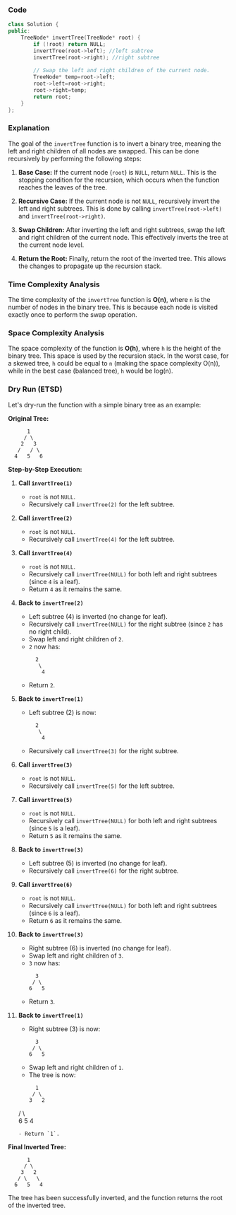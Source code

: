 ### Code
```cpp
class Solution {
public:
    TreeNode* invertTree(TreeNode* root) {
        if (!root) return NULL;
        invertTree(root->left); //left subtree
        invertTree(root->right); //right subtree
        
        // Swap the left and right children of the current node.
        TreeNode* temp=root->left;
        root->left=root->right;
        root->right=temp;
        return root;
    }
};
```
### Explanation

The goal of the `invertTree` function is to invert a binary tree, meaning the left and right children of all nodes are swapped. This can be done recursively by performing the following steps:

1. **Base Case:** If the current node (`root`) is `NULL`, return `NULL`. This is the stopping condition for the recursion, which occurs when the function reaches the leaves of the tree.

2. **Recursive Case:** If the current node is not `NULL`, recursively invert the left and right subtrees. This is done by calling `invertTree(root->left)` and `invertTree(root->right)`.

3. **Swap Children:** After inverting the left and right subtrees, swap the left and right children of the current node. This effectively inverts the tree at the current node level.

4. **Return the Root:** Finally, return the root of the inverted tree. This allows the changes to propagate up the recursion stack.

### Time Complexity Analysis

The time complexity of the `invertTree` function is **O(n)**, where `n` is the number of nodes in the binary tree. This is because each node is visited exactly once to perform the swap operation.

### Space Complexity Analysis

The space complexity of the function is **O(h)**, where `h` is the height of the binary tree. This space is used by the recursion stack. In the worst case, for a skewed tree, `h` could be equal to `n` (making the space complexity O(n)), while in the best case (balanced tree), `h` would be log(n).

### Dry Run (ETSD)

Let's dry-run the function with a simple binary tree as an example:

**Original Tree:**

```
      1
     / \
    2   3
   /   / \
  4   5   6
```

**Step-by-Step Execution:**

1. **Call `invertTree(1)`**  
   - `root` is not `NULL`.
   - Recursively call `invertTree(2)` for the left subtree.

2. **Call `invertTree(2)`**  
   - `root` is not `NULL`.
   - Recursively call `invertTree(4)` for the left subtree.

3. **Call `invertTree(4)`**  
   - `root` is not `NULL`.
   - Recursively call `invertTree(NULL)` for both left and right subtrees (since `4` is a leaf).
   - Return `4` as it remains the same.

4. **Back to `invertTree(2)`**  
   - Left subtree (4) is inverted (no change for leaf).
   - Recursively call `invertTree(NULL)` for the right subtree (since `2` has no right child).
   - Swap left and right children of `2`.
   - `2` now has:
     ```
       2
        \
         4
     ```
   - Return `2`.

5. **Back to `invertTree(1)`**  
   - Left subtree (2) is now:
     ```
       2
        \
         4
     ```
   - Recursively call `invertTree(3)` for the right subtree.

6. **Call `invertTree(3)`**  
   - `root` is not `NULL`.
   - Recursively call `invertTree(5)` for the left subtree.

7. **Call `invertTree(5)`**  
   - `root` is not `NULL`.
   - Recursively call `invertTree(NULL)` for both left and right subtrees (since `5` is a leaf).
   - Return `5` as it remains the same.

8. **Back to `invertTree(3)`**  
   - Left subtree (5) is inverted (no change for leaf).
   - Recursively call `invertTree(6)` for the right subtree.

9. **Call `invertTree(6)`**  
   - `root` is not `NULL`.
   - Recursively call `invertTree(NULL)` for both left and right subtrees (since `6` is a leaf).
   - Return `6` as it remains the same.

10. **Back to `invertTree(3)`**  
    - Right subtree (6) is inverted (no change for leaf).
    - Swap left and right children of `3`.
    - `3` now has:
      ```
        3
       / \
      6   5
      ```
    - Return `3`.

11. **Back to `invertTree(1)`**  
    - Right subtree (3) is now:
      ```
        3
       / \
      6   5
      ```
    - Swap left and right children of `1`.
    - The tree is now:
      ```
        1
       / \
      3   2
     / \   \
    6   5   4
      ```
    - Return `1`.

**Final Inverted Tree:**

```
      1
     / \
    3   2
   / \   \
  6   5   4
```

The tree has been successfully inverted, and the function returns the root of the inverted tree.
